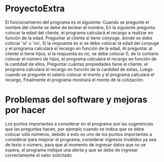 # ProyectoExtra
El funcionamiento del programa es el siguiente:
Cuando se pregunte el nombre del cliente se debe de teclear el nombre,
En la siguiente pregunta colocar la edad del cliente, el programa calculará el recargo a realizar en función de la edad,
Preguntar al cliente si tiene cónyuge, donde se debe colocar 'si' o 'no',
Si la respuesta es si se debe colocar la edad del conyuge y el programa calculará el recargo en función de la edad,
Al preguntar al cliente si tiene hijos, si la respuesta es no, se debe colocar 0, de lo contario colocar el número de hijos, el programa calculará el recargo en función de la cantidad de ellos,
Preguntar cuántas propiedades tiene el cliente, el programa calculará el recargo en función de la cantidad de estas,
Luego cuando se pregunte el salario colocar el monto y el programa calculará el recargo,
Finalmente el programa mostrará el monto de la cotización.


# Problemas del software y mejoras por hacer
Los puntos importantes a considerar en el programa son las sugerencias que las preguntas hacen, por ejemplo cuando se indica que se debe colocar sólo números, debido a esto es uno de los puntos importantes a considerar para mejorar el programa, considerar ingresos inválidos ya sea de texto o número, para que al momento de ingresar datos que no se espera, el programa indique una alerta y que se debe de ingresar correctamente el valor solicitado


